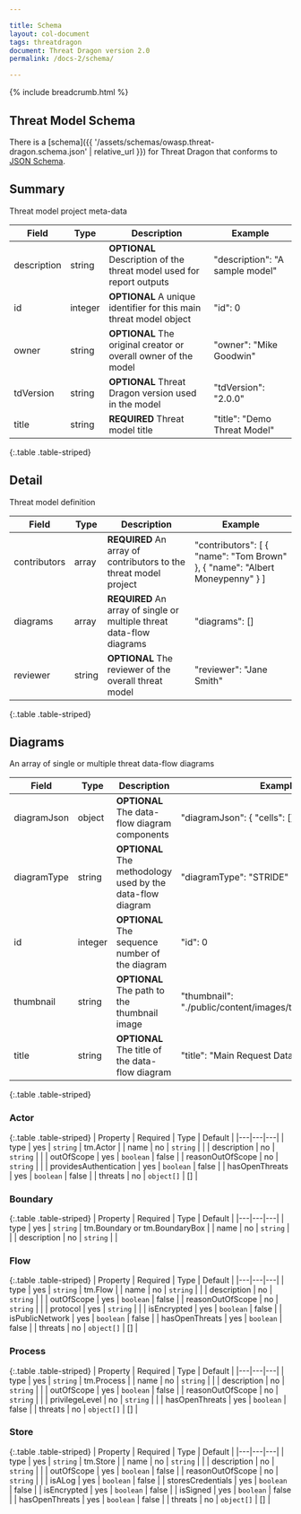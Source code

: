 ```yaml
---

title: Schema
layout: col-document
tags: threatdragon
document: Threat Dragon version 2.0
permalink: /docs-2/schema/

---
```


{% include breadcrumb.html %}

## Threat Model Schema

There is a [schema]({{ '/assets/schemas/owasp.threat-dragon.schema.json' | relative_url }}) for Threat Dragon
that conforms to [JSON Schema](https://json-schema.org/).

## Summary

Threat model project meta-data

| Field  | Type  | Description  | Example  |
| ------ | ----- | ------------ | -------- |
| description  | string  | **OPTIONAL** Description of the threat model used for report outputs | "description": "A sample model" |
| id  | integer  | **OPTIONAL** A unique identifier for this main threat model object | "id": 0  |
| owner  | string  | **OPTIONAL** The original creator or overall owner of the model | "owner": "Mike Goodwin"  |
| tdVersion  | string  | **OPTIONAL** Threat Dragon version used in the model | "tdVersion": "2.0.0"  |
| title  | string  | **REQUIRED** Threat model title | "title": "Demo Threat Model"  |
{:.table .table-striped}

## Detail

Threat model definition

| Field  | Type  | Description  | Example  |
| ------ | ----- | ------------ | -------- |
| contributors  | array  | **REQUIRED** An array of contributors to the threat model project | "contributors": [ { "name": "Tom Brown" }, { "name": "Albert Moneypenny" } ] |
| diagrams  | array  | **REQUIRED** An array of single or multiple threat data-flow diagrams | "diagrams": []  |
| reviewer  | string  | **OPTIONAL** The reviewer of the overall threat model | "reviewer": "Jane Smith"  |
{:.table .table-striped}

## Diagrams

An array of single or multiple threat data-flow diagrams

| Field  | Type  | Description  | Example  |
| ------ | ----- | ------------ | -------- |
| diagramJson | object | **OPTIONAL** The data-flow diagram components | "diagramJson": { "cells": [] } |
| diagramType | string | **OPTIONAL** The methodology used by the data-flow diagram | "diagramType": "STRIDE" |
| id | integer | **OPTIONAL** The sequence number of the diagram | "id": 0 |
| thumbnail | string | **OPTIONAL** The path to the thumbnail image | "thumbnail": "./public/content/images/thumbnail.stride.jpg" |
| title | string | **OPTIONAL** The title of the data-flow diagram | "title": "Main Request Data Flow" |
{:.table .table-striped}

### Actor

{:.table .table-striped}
| Property | Required | Type | Default |
|---|---|---|
| type | yes | `string` | tm.Actor |
| name | no | `string` | |
| description | no | `string` | |
| outOfScope | yes | `boolean` | false |
| reasonOutOfScope | no | `string` | |
| providesAuthentication | yes | `boolean` | false |
| hasOpenThreats | yes | `boolean` | false |
| threats | no | `object[]` | [] |

### Boundary

{:.table .table-striped}
| Property | Required | Type | Default |
|---|---|---|
| type | yes | `string` | tm.Boundary or tm.BoundaryBox |
| name | no | `string` | |
| description | no | `string` | |

### Flow

{:.table .table-striped}
| Property | Required | Type | Default |
|---|---|---|
| type | yes | `string` | tm.Flow |
| name | no | `string` | |
| description | no | `string` | |
| outOfScope | yes | `boolean` | false |
| reasonOutOfScope | no | `string` | |
| protocol | yes | `string` | |
| isEncrypted | yes | `boolean` | false |
| isPublicNetwork | yes | `boolean` | false |
| hasOpenThreats | yes | `boolean` | false |
| threats | no | `object[]` | [] |

### Process

{:.table .table-striped}
| Property | Required | Type | Default |
|---|---|---|
| type | yes | `string` | tm.Process |
| name | no | `string` | |
| description | no | `string` | |
| outOfScope | yes | `boolean` | false |
| reasonOutOfScope | no | `string` | |
| privilegeLevel | no | `string` | |
| hasOpenThreats | yes | `boolean` | false |
| threats | no | `object[]` | [] |

### Store

{:.table .table-striped}
| Property | Required | Type | Default |
|---|---|---|
| type | yes | `string` | tm.Store |
| name | no | `string` | |
| description | no | `string` | |
| outOfScope | yes | `boolean` | false |
| reasonOutOfScope | no | `string` | |
| isALog | yes | `boolean` | false |
| storesCredentials | yes | `boolean` | false |
| isEncrypted | yes | `boolean` | false |
| isSigned | yes | `boolean` | false |
| hasOpenThreats | yes | `boolean` | false |
| threats | no | `object[]` | [] |
